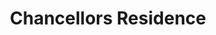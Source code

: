 ---
categories:
- '1960'
events:
- audio_id: sa-rwb-011
  building: Chancellors Residence
  categories: chancellors-residence
  description: African American students and employees marched to the Chancellor's
    house in opposition to the suspension of African American workers (the Physical
    Plant fired 4 female housekeepers for refusing to work in male dorms and several
    men were suspended for leaving work to meet with the Chancellor).
  event_decade: '1960'
  event_id: '68'
  excerpt: African American students and employees marched to the Chancellor's house
    in opposition to the suspension of African American workers (the Physical Plant
    fired 4 female housekeepers for refusing to work in male dorms and several men
    were suspended for leaving work to meet with the Chancellor).
  iiif_crop: null
  image id (orig): '0002344'
  image_caption: null
  image_id: '0002344'
  image_type: null
  redirect_from: /events/34/index.html
  start_date: 01/01/1969
  title: March to Support African American Employees
  year: '1969'
lat: '35.785073'
layout: post
lng: '-78.661771'
order: 1
permalink: places/chancellors-residence/
place: chancellors-residence
title: Chancellors Residence

---